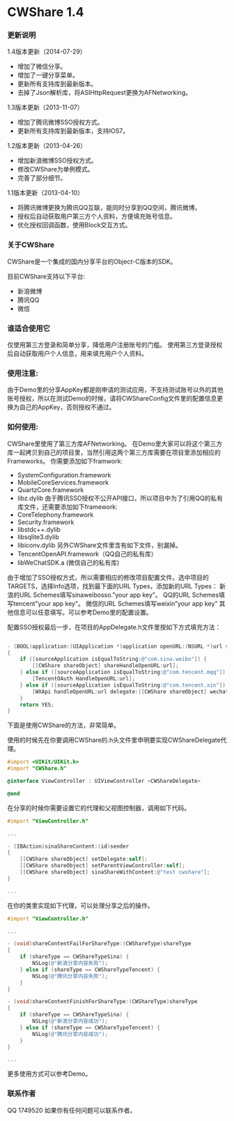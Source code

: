 CWShare 1.4
=======
### 更新说明
1.4版本更新（2014-07-29）
- 增加了微信分享。
- 增加了一键分享菜单。
- 更新所有支持库到最新版本。
- 去掉了Json解析库，将ASIHttpRequest更换为AFNetworking。

1.3版本更新（2013-11-07）
- 增加了腾讯微博SSO授权方式。
- 更新所有支持库到最新版本，支持IOS7。

1.2版本更新（2013-04-26）
- 增加新浪微博SSO授权方式。
- 修改CWShare为单例模式。
- 完善了部分细节。

1.1版本更新（2013-04-10）
- 将腾讯微博更换为腾讯QQ互联，能同时分享到QQ空间，腾讯微博。
- 授权后自动获取用户第三方个人资料，方便填充账号信息。
- 优化授权回调函数，使用Block交互方式。

### 关于CWShare
CWShare是一个集成的国内分享平台的Object-C版本的SDK。

目前CWShare支持以下平台:
- 新浪微博
- 腾讯QQ
- 微信

### 谁适合使用它
仅使用第三方登录和简单分享，降低用户注册账号的门槛。
使用第三方登录授权后自动获取用户个人信息，用来填充用户个人资料。

### 使用注意:
由于Demo里的分享AppKey都是刚申请的测试应用，不支持测试账号以外的其他账号授权，所以在测试Demo的时候，请将CWShareConfig文件里的配置信息更换为自己的AppKey，否则授权不通过。

### 如何使用:
CWShare里使用了第三方库AFNetworking。
在Demo里大家可以将这个第三方库一起拷贝到自己的项目里，当然引用这两个第三方库需要在项目里添加相应的Frameworks。
你需要添加如下framwork:
- SystemConfiguration.framework
- MobileCoreServices.framework
- QuartzCore.framework
- libz.dylib
由于腾讯SSO授权不公开API接口，所以项目中为了引用QQ的私有库文件，还需要添加如下framework:
- CoreTelephony.framework
- Security.framework
- libstdc++.dylib
- libsqlite3.dylib
- libiconv.dylib
另外CWShare文件里含有如下文件，别漏掉。
- TencentOpenAPI.framework（QQ自己的私有库）
- libWeChatSDK.a (微信自己的私有库)

由于增加了SSO授权方式，所以需要相应的修改项目配置文件。选中项目的TARGETS，选择Info选项，找到最下面的URL Types，添加新的URL Types：
新浪的URL Schemes填写sinaweibosso."your app key"。
QQ的URL Schemes填写tencent"your app key"。
微信的URL Schemes填写weixin”your app key”
其他信息可以任意填写。可以参考Demo里的配置设置。

配置SSO授权最后一步，在项目的AppDelegate.h文件里按如下方式填充方法：
```objective-c

- (BOOL)application:(UIApplication *)application openURL:(NSURL *)url sourceApplication:(NSString *)sourceApplication annotation:(id)annotation
{
    if ([sourceApplication isEqualToString:@"com.sina.weibo"]) {
        [[CWShare shareObject] shareHandleOpenURL:url];
    } else if ([sourceApplication isEqualToString:@"com.tencent.mqq"]) {
        [TencentOAuth HandleOpenURL:url];
    } else if ([sourceApplication isEqualToString:@"com.tencent.xin"]) {
        [WXApi handleOpenURL:url delegate:[[CWShare shareObject] wechatShare]];
    }
    return YES;
}

```

下面是使用CWShare的方法，非常简单。

使用的时候先在你要调用CWShare的.h头文件里申明要实现CWShareDelegate代理。
```objective-c
#import <UIKit/UIKit.h>
#import "CWShare.h"

@interface ViewController : UIViewController <CWShareDelegate>

@end
```
在分享的时候你需要设置它的代理和父视图控制器，调用如下代码。
```objective-c
#import "ViewController.h"

...

- (IBAction)sinaShareContent:(id)sender
{
    [[CWShare shareObject] setDelegate:self];
    [[CWShare shareObject] setParentViewController:self];
    [[CWShare shareObject] sinaShareWithContent:@"test cwshare"];
}

...
```

在你的类里实现如下代理，可以处理分享之后的操作。
```objective-c
#import "ViewController.h"

...

- (void)shareContentFailForShareType:(CWShareType)shareType
{
    if (shareType == CWShareTypeSina) {
        NSLog(@"新浪分享内容失败");
    } else if (shareType == CWShareTypeTencent) {
        NSLog(@"腾讯分享内容失败");
    }
}

- (void)shareContentFinishForShareType:(CWShareType)shareType
{
    if (shareType == CWShareTypeSina) {
        NSLog(@"新浪分享内容成功");
    } else if (shareType == CWShareTypeTencent) {
        NSLog(@"腾讯分享内容成功");
    }
}

...
```
更多使用方式可以参考Demo。

### 联系作者
QQ 1749520
如果你有任何问题可以联系作者。
